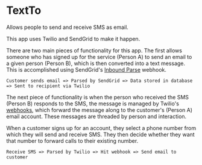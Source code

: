 # TextTo

Allows people to send and receive SMS as email.

This app uses Twilio and SendGrid to make it happen.

There are two main pieces of functionality for this app. The first allows someone who has signed up for the service (Person A) to send an email to a given person (Person B), which is then converted into a text message. This is accomplished using SendGrid's [Inbound Parse](https://sendgrid.com/docs/for-developers/parsing-email/setting-up-the-inbound-parse-webhook/) webhook.

```
Customer sends email => Parsed by SendGrid => Data stored in database => Sent to recipient via Twilio
```

The next piece of functionality is when the person who received the SMS (Person B) responds to the SMS, the message is managed by Twilio's [webhooks](https://www.twilio.com/docs/chat/webhook-events), which forward the message along to the customer's (Person A) email account. These messages are threaded by person and interaction.

When a customer signs up for an account, they select a phone number from which they will send and receive SMS. They then decide whether they want that number to forward calls to their existing number.

```
Receive SMS => Parsed by Twilio => Hit webhook => Send email to customer
```